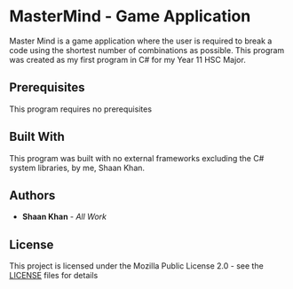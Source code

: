 # MasterMind - Game Application
Master Mind is a game application where the user is required to break a code using the shortest number of combinations as possible. This program was created as my first program in C# for my Year 11 HSC Major.

## Prerequisites
This program requires no prerequisites

## Built With
This program was built with no external frameworks excluding the C# system libraries, by me, Shaan Khan.

## Authors
* **Shaan Khan** - *All Work*

## License
This project is licensed under the Mozilla Public License 2.0 - see the [LICENSE](https://github.com/ShaanCoding/MasterMind-Application/blob/master/LICENSE) files for details
